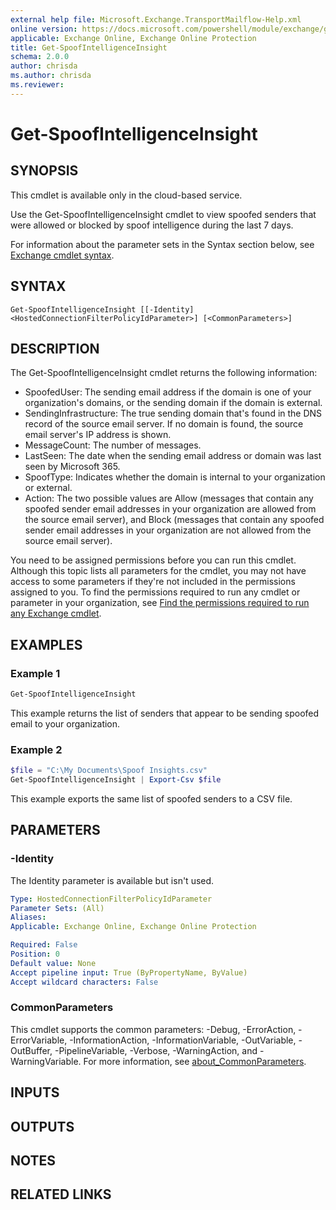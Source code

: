 ```yaml
---
external help file: Microsoft.Exchange.TransportMailflow-Help.xml
online version: https://docs.microsoft.com/powershell/module/exchange/get-spoofintelligenceinsight
applicable: Exchange Online, Exchange Online Protection
title: Get-SpoofIntelligenceInsight
schema: 2.0.0
author: chrisda
ms.author: chrisda
ms.reviewer:
---
```


# Get-SpoofIntelligenceInsight

## SYNOPSIS
This cmdlet is available only in the cloud-based service.

Use the Get-SpoofIntelligenceInsight cmdlet to view spoofed senders that were allowed or blocked by spoof intelligence during the last 7 days.

For information about the parameter sets in the Syntax section below, see [Exchange cmdlet syntax](https://docs.microsoft.com/powershell/exchange/exchange-cmdlet-syntax).

## SYNTAX

```
Get-SpoofIntelligenceInsight [[-Identity] <HostedConnectionFilterPolicyIdParameter>] [<CommonParameters>]
```

## DESCRIPTION
The Get-SpoofIntelligenceInsight cmdlet returns the following information:

- SpoofedUser: The sending email address if the domain is one of your organization's domains, or the sending domain if the domain is external.
- SendingInfrastructure: The true sending domain that's found in the DNS record of the source email server. If no domain is found, the source email server's IP address is shown.
- MessageCount: The number of messages.
- LastSeen: The date when the sending email address or domain was last seen by Microsoft 365.
- SpoofType: Indicates whether the domain is internal to your organization or external.
- Action: The two possible values are Allow (messages that contain any spoofed sender email addresses in your organization are allowed from the source email server), and Block (messages that contain any spoofed sender email addresses in your organization are not allowed from the source email server).

You need to be assigned permissions before you can run this cmdlet. Although this topic lists all parameters for the cmdlet, you may not have access to some parameters if they're not included in the permissions assigned to you. To find the permissions required to run any cmdlet or parameter in your organization, see [Find the permissions required to run any Exchange cmdlet](https://docs.microsoft.com/powershell/exchange/find-exchange-cmdlet-permissions).

## EXAMPLES

### Example 1
```powershell
Get-SpoofIntelligenceInsight
```

This example returns the list of senders that appear to be sending spoofed email to your organization.

### Example 2
```powershell
$file = "C:\My Documents\Spoof Insights.csv"
Get-SpoofIntelligenceInsight | Export-Csv $file
```

This example exports the same list of spoofed senders to a CSV file.

## PARAMETERS

### -Identity
The Identity parameter is available but isn't used.

```yaml
Type: HostedConnectionFilterPolicyIdParameter
Parameter Sets: (All)
Aliases:
Applicable: Exchange Online, Exchange Online Protection

Required: False
Position: 0
Default value: None
Accept pipeline input: True (ByPropertyName, ByValue)
Accept wildcard characters: False
```

### CommonParameters
This cmdlet supports the common parameters: -Debug, -ErrorAction, -ErrorVariable, -InformationAction, -InformationVariable, -OutVariable, -OutBuffer, -PipelineVariable, -Verbose, -WarningAction, and -WarningVariable. For more information, see [about_CommonParameters](https://go.microsoft.com/fwlink/p/?LinkID=113216).

## INPUTS

###  

## OUTPUTS

###  

## NOTES

## RELATED LINKS
